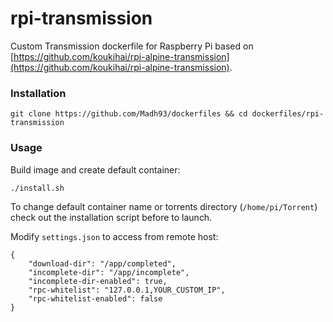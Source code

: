 # rpi-transmission

Custom Transmission dockerfile for Raspberry Pi based on [https://github.com/koukihai/rpi-alpine-transmission](https://github.com/koukihai/rpi-alpine-transmission).

### Installation

    git clone https://github.com/Madh93/dockerfiles && cd dockerfiles/rpi-transmission

### Usage

Build image and create default container:

    ./install.sh

To change default container name or torrents directory (`/home/pi/Torrent`) check out the installation script before to launch.

Modify `settings.json` to access from remote host:

    {
        "download-dir": "/app/completed",
        "incomplete-dir": "/app/incomplete",
        "incomplete-dir-enabled": true,
        "rpc-whitelist": "127.0.0.1,YOUR_CUSTOM_IP",
        "rpc-whitelist-enabled": false
    }
